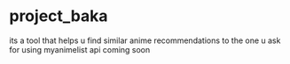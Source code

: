 # project_baka
its a tool that helps u find similar anime recommendations to the one u ask for using myanimelist api
coming soon
